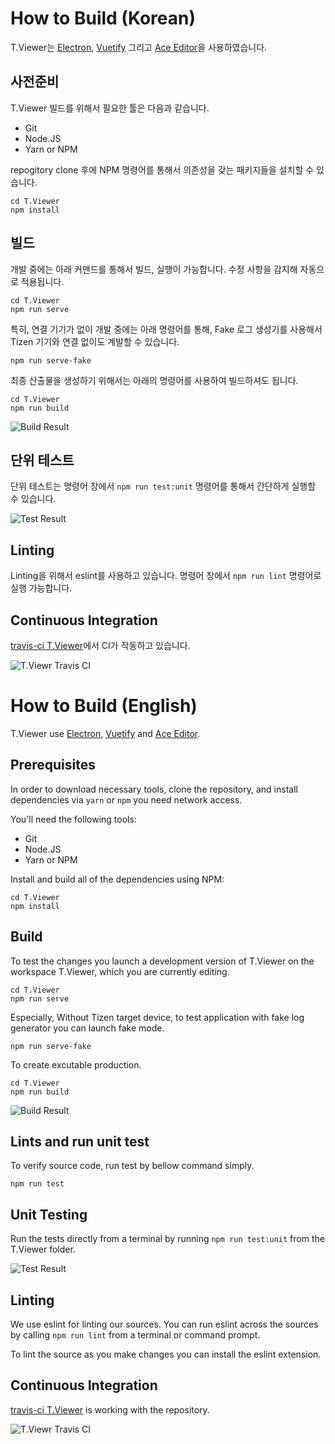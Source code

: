 # How to Build (Korean)

T.Viewer는 [Electron](https://electronjs.org), [Vuetify](https://vuetifyjs.com/) 그리고 [Ace Editor](https://ace.c9.io/)을 사용하였습니다.

## 사전준비
T.Viewer 빌드를 위해서 필요한 툴은 다음과 같습니다.

- Git
- Node.JS
- Yarn or NPM

repogitory clone 후에 NPM 명령어를 통해서 의존성을 갖는 패키지들을 설치할 수 있습니다.

```
cd T.Viewer
npm install
```

## 빌드
개발 중에는 아래 커맨드를 통해서 빌드, 실행이 가능합니다. 수정 사항을 감지해 자동으로 적용됩니다.

```
cd T.Viewer
npm run serve
```

특히, 연결 기기가 없이 개발 중에는 아래 명령어를 통해, Fake 로그 생성기를 사용해서 Tizen 기기와 연결 없이도 계발할 수 있습니다.

```
npm run serve-fake
```

최종 산출물을 생성하기 위해서는 아래의 명령어를 사용하여 빌드하셔도 됩니다.
```
cd T.Viewer
npm run build
```
![Build Result](https://user-images.githubusercontent.com/9311990/89435151-73b0b380-d77f-11ea-83dd-343c39ec2041.PNG)

## 단위 테스트
단위 테스트는 명령어 창에서 `npm run test:unit` 명령어를 통해서 간단하게 실행할 수 있습니다.

![Test Result](https://user-images.githubusercontent.com/9311990/89435160-77443a80-d77f-11ea-8b32-338b8bdfbc3d.PNG)

## Linting
Linting을 위해서 eslint를 사용하고 있습니다. 명령어 창에서 `npm run lint` 명령어로 실행 가능합니다.

## Continuous Integration
[travis-ci T.Viewer](https://travis-ci.com/github/msaltnet/T.Viewer)에서 CI가 작동하고 있습니다.

![T.Viewr Travis CI](https://user-images.githubusercontent.com/9311990/89435221-8f1bbe80-d77f-11ea-8c51-d69aaff47bfd.PNG)

# How to Build (English)
T.Viewer use [Electron](https://electronjs.org), [Vuetify](https://vuetifyjs.com/) and [Ace Editor](https://ace.c9.io/).

## Prerequisites
In order to download necessary tools, clone the repository, and install dependencies via `yarn` or `npm` you need network access.

You'll need the following tools:

- Git
- Node.JS
- Yarn or NPM

Install and build all of the dependencies using NPM:
```
cd T.Viewer
npm install
```

## Build
To test the changes you launch a development version of T.Viewer on the workspace T.Viewer, which you are currently editing.
```
cd T.Viewer
npm run serve
```

Especially, Without Tizen target device, to test application with fake log generator you can launch fake mode.
```
npm run serve-fake
```

To create excutable production.
```
cd T.Viewer
npm run build
```

![Build Result](https://user-images.githubusercontent.com/9311990/89435151-73b0b380-d77f-11ea-83dd-343c39ec2041.PNG)

## Lints and run unit test
To verify source code, run test by bellow command simply.
```
npm run test
```

## Unit Testing
Run the tests directly from a terminal by running `npm run test:unit` from the T.Viewer folder.

![Test Result](https://user-images.githubusercontent.com/9311990/89435160-77443a80-d77f-11ea-8b32-338b8bdfbc3d.PNG)

## Linting
We use eslint for linting our sources. You can run eslint across the sources by calling `npm run lint` from a terminal or command prompt.

To lint the source as you make changes you can install the eslint extension.

## Continuous Integration
[travis-ci T.Viewer](https://travis-ci.com/github/msaltnet/T.Viewer) is working with the repository.

![T.Viewr Travis CI](https://user-images.githubusercontent.com/9311990/89435221-8f1bbe80-d77f-11ea-8c51-d69aaff47bfd.PNG)
